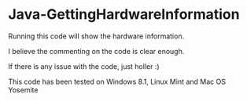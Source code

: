 # Java-GettingHardwareInformation

Running this code will show the hardware information.

I believe the commenting on the code is clear enough.

If there is any issue with the code, just holler :)

This code has been tested on Windows 8.1, Linux Mint and Mac OS Yosemite
